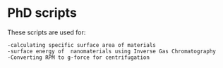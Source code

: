 # PhD scripts
These scripts are used for:

    -calculating specific surface area of materials
    -surface energy of  nanomaterials using Inverse Gas Chromatography
    -Converting RPM to g-force for centrifugation


